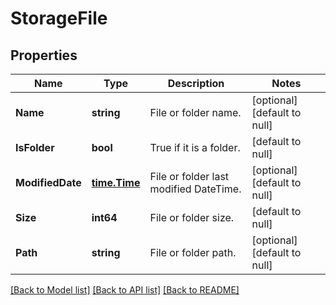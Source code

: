 # StorageFile

## Properties
Name | Type | Description | Notes
------------ | ------------- | ------------- | -------------
**Name** | **string** | File or folder name. | [optional] [default to null]
**IsFolder** | **bool** | True if it is a folder. | [default to null]
**ModifiedDate** | [**time.Time**](time.Time.md) | File or folder last modified DateTime. | [optional] [default to null]
**Size** | **int64** | File or folder size. | [default to null]
**Path** | **string** | File or folder path. | [optional] [default to null]

[[Back to Model list]](../README.md#documentation-for-models) [[Back to API list]](../README.md#documentation-for-api-endpoints) [[Back to README]](../README.md)


